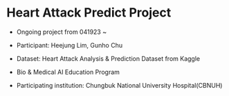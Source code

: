 # Heart Attack Predict Project

+ Ongoing project from 041923 ~

+ Participant: Heejung Lim, Gunho Chu

+ Dataset: Heart Attack Analysis & Prediction Dataset from Kaggle

+ Bio & Medical AI Education Program

+ Participating institution: Chungbuk National University Hospital(CBNUH)
